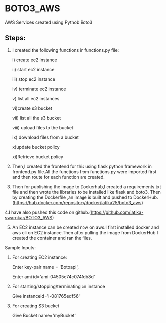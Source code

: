 # BOTO3_AWS
AWS Services created using Pythob Boto3
## Steps:
1. I created the following functions in functions.py file:

    i) create ec2 instance

    ii) start ec2 instance

    iii) stop ec2 instance

    iv) terminate ec2 instance

    v) list all ec2 instances

    vi)create s3 bucket

    vii) list all the s3 bucket

    viii) upload files to the bucket

    ix) download files from a bucket

    x)update bucket policy

    xi)Retrieve bucket policy

2. Then,I created the frontend for this using flask python framework in frontend.py file.All the functions from functions.py were imported  first and then route for each function are created.

3. Then for publishing the image to Dockerhub,I created a requirements.txt file and then wrote the libraries to be installed like flask and  boto3. 
Then by creating the Dockerfile ,an image is built and pushed to DockerHub.(https://hub.docker.com/repository/docker/latika25/boto3_aws)

4.I have also pushed this code on github.(https://github.com/latika-swarnkar/BOTO3_AWS)

5. An EC2 instance can be created now on aws.I first installed docker and aws cli on EC2 instance.Then after pulling the image from DockerHub I created the container and ran the files.

Sample Inputs:
1. For creating EC2 instance:

    Enter key-pair name = 'Botoapi',
    
    Enter ami id='ami-04505e74c0741db8d'
    
2. For starting/stopping/terminating an instance

    Give instanceid='i-081765edf56'
   
3. For creating S3 bucket

   Give Bucket name='myBucket'












